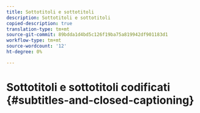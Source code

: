 ```yaml
---
title: Sottotitoli e sottotitoli
description: Sottotitoli e sottotitoli
copied-description: true
translation-type: tm+mt
source-git-commit: 89bdda1d4bd5c126f19ba75a819942df901183d1
workflow-type: tm+mt
source-wordcount: '12'
ht-degree: 0%

---
```



# Sottotitoli e sottotitoli codificati {#subtitles-and-closed-captioning}
